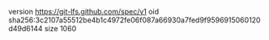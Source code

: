 version https://git-lfs.github.com/spec/v1
oid sha256:3c2107a55512be4b1c4972fe06f087a66930a7fed9f9596915060120d49d6144
size 1060
